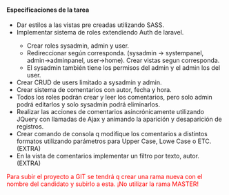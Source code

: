 <h4>Especificaciones de la tarea</h4>
<ul>
<li>Dar estilos a las vistas pre creadas utilizando SASS.</li>
<li>Implementar sistema de roles extendiendo Auth de laravel.</li>
<ul>
<li>Crear roles sysadmin, admin y user.</li>
<li>Redireccionar según corresponda. (sysadmin -> systempanel, admin->adminpanel, user->home). Crear vistas segun corresponda.</li>
<li>El sysadmin también tiene los permisos del admin y el admin los del user.</li>
</ul>
<li>Crear CRUD de users limitado a sysadmin y admin.</li>
<li>Crear sistema de comentarios con autor, fecha y hora.</li>
<li>Todos los roles podrán crear y leer los comentarios, pero solo admin podrá editarlos y solo sysadmin podrá eliminarlos.</li>
<li>Realizar las acciones de comentarios asincrónicamente utilizando JQuery con llamadas de Ajax y animando la aparición y desaparición de registros.</li>
<li>Crear comando de consola q modifique los comentarios a distintos formatos utilizando parámetros para Upper Case, Lowe Case o ETC. (EXTRA)</li>
<li>En la vista de comentarios implementar un filtro por texto, autor. (EXTRA)</li>
</ul>
<p style="color: #ff0000;">Para subir el proyecto a GIT se tendrá q crear una rama nueva con el nombre del candidato y subirlo a esta. ¡No utilizar la rama MASTER!</p>


